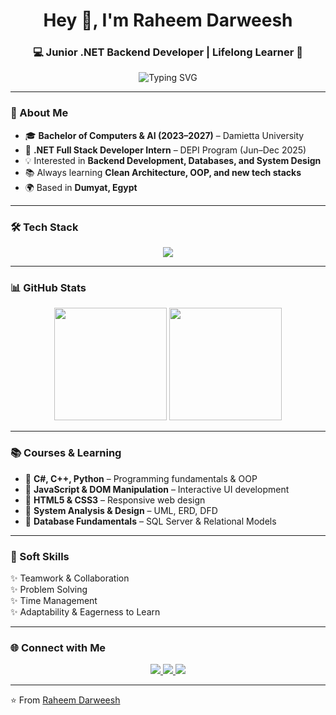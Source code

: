 <!-- Profile Header -->
<h1 align="center">Hey 👋, I'm Raheem Darweesh</h1>
<h3 align="center">💻 Junior .NET Backend Developer | Lifelong Learner 🚀</h3>

<!-- Typing SVG -->
<p align="center">
  <img src="https://readme-typing-svg.demolab.com?font=Fira+Code&weight=500&size=22&pause=1000&color=3CB371&center=true&vCenter=true&width=600&lines=Junior+.NET+Developer;Backend+Enthusiast;Passionate+about+Clean+Code+%26+OOP;Always+Learning+%26+Building" alt="Typing SVG" />
</p>

---

### 🌟 About Me
- 🎓 **Bachelor of Computers & AI (2023–2027)** – Damietta University  
- 💼 **.NET Full Stack Developer Intern** – DEPI Program (Jun–Dec 2025)  
- 💡 Interested in **Backend Development, Databases, and System Design**  
- 📚 Always learning **Clean Architecture, OOP, and new tech stacks**  
- 🌍 Based in **Dumyat, Egypt**  

---

### 🛠️ Tech Stack
<p align="center">
  <img src="https://skillicons.dev/icons?i=cs,dotnet,python,html,css,js,git,github,postgresql,mysql,vscode,visualstudio" />
</p>

---

### 📊 GitHub Stats
<p align="center">
  <img src="https://github-readme-stats.vercel.app/api?username=Ra-7-eem&show_icons=true&theme=radical" height="180" />
  <img src="https://github-readme-streak-stats.herokuapp.com/?user=Ra-7-eem&theme=radical" height="180" />
</p>

---

### 📚 Courses & Learning
- 🔹 **C#, C++, Python** – Programming fundamentals & OOP  
- 🔹 **JavaScript & DOM Manipulation** – Interactive UI development  
- 🔹 **HTML5 & CSS3** – Responsive web design  
- 🔹 **System Analysis & Design** – UML, ERD, DFD  
- 🔹 **Database Fundamentals** – SQL Server & Relational Models  

---

### 🤝 Soft Skills
✨ Teamwork & Collaboration  
✨ Problem Solving  
✨ Time Management  
✨ Adaptability & Eagerness to Learn  

---

### 🌐 Connect with Me
<p align="center">
  <a href="https://www.linkedin.com/in/raheem-darweesh-916491294/" target="_blank">
    <img src="https://img.shields.io/badge/LinkedIn-blue?style=for-the-badge&logo=linkedin&logoColor=white" />
  </a>
  <a href="mailto:raheemragab712@gmail.com">
    <img src="https://img.shields.io/badge/Email-D14836?style=for-the-badge&logo=gmail&logoColor=white" />
  </a>
  <a href="https://github.com/Ra-7-eem" target="_blank">
    <img src="https://img.shields.io/badge/GitHub-181717?style=for-the-badge&logo=github&logoColor=white" />
  </a>
</p>

---

⭐️ From [Raheem Darweesh](https://github.com/Ra-7-eem)
